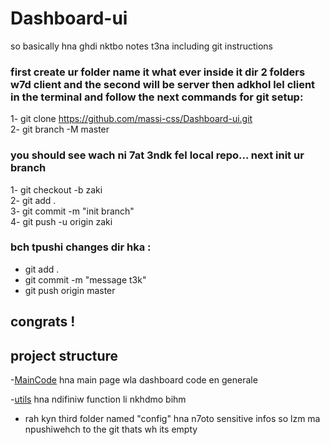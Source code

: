 # Dashboard-ui  

so basically hna ghdi nktbo notes t3na including git instructions  

### first create ur folder name it what ever inside it dir 2 folders w7d client and the second will be server then adkhol lel client in the terminal and follow the next commands for git setup:  

1- git clone https://github.com/massi-css/Dashboard-ui.git  
2- git branch -M master  

### you should see wach ni 7at 3ndk fel local repo... next init ur branch  
 
1- git checkout -b zaki   
2- git add .  
3- git commit -m "init branch"  
4- git push -u origin zaki  

### bch tpushi changes dir hka :
- git add .
- git commit -m "message t3k"
- git push origin master
## congrats ! 

## project structure  

-[MainCode](main.py) hna main page wla dashboard code en generale  

-[utils](./utils/utils.py) hna ndifiniw function li nkhdmo bihm   

- rah kyn third folder named "config" hna n7oto sensitive infos so lzm ma npushiwehch to the git thats wh its empty
